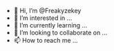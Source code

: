 - 👋 Hi, I’m @Freakyzekey
- 👀 I’m interested in ...
- 🌱 I’m currently learning ...
- 💞️ I’m looking to collaborate on ...
- 📫 How to reach me ...

<!---
Freakyzekey/Freakyzekey is a ✨ special ✨ repository because its `README.md` (this file) appears on your GitHub profile.
You can click the Preview link to take a look at your changes.
--->
